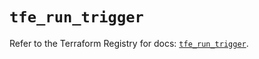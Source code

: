 # `tfe_run_trigger`

Refer to the Terraform Registry for docs: [`tfe_run_trigger`](https://registry.terraform.io/providers/hashicorp/tfe/0.65.1/docs/resources/run_trigger).

